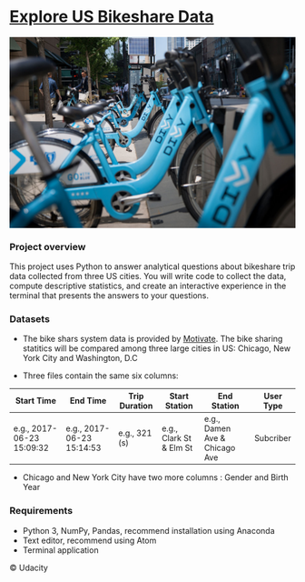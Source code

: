 # [Explore US Bikeshare Data](https://www.udacity.com/course/programming-for-data-science-nanodegree--nd104)

<img src="newyork_bike.jpg" align="center">


### Project overview
This project uses Python to answer analytical questions about bikeshare trip data collected from three US cities. You will write code to collect the data, compute descriptive statistics, and create an interactive experience in the terminal that presents the answers to your questions.

### Datasets
- The bike shars system data is provided by [Motivate](https://www.motivateco.com/). 
The bike sharing statitics will be compared among three large cities in US: Chicago, New York City and Washington, D.C

- Three files contain the same six columns: 

| Start Time | End Time | Trip Duration | Start Station | End Station | User Type |
|---- |---- |---- |---- |---- |---- |
|e.g., 2017-06-23 15:09:32|e.g., 2017-06-23 15:14:53|e.g., 321 (s)| e.g., Clark St & Elm St | e.g., Damen Ave & Chicago Ave | Subcriber |

- Chicago and New York City have two more columns : Gender and Birth Year  

### Requirements
- Python 3, NumPy, Pandas, recommend installation using Anaconda
- Text editor, recommend using Atom
- Terminal application 


&copy; Udacity
